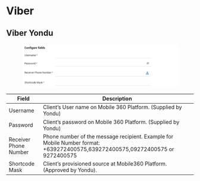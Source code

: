 # Viber

## Viber Yondu

<figure><img src="../../../.gitbook/assets/image (3897).png" alt=""><figcaption></figcaption></figure>

| Field                 | Description                                                                                                                   |
| --------------------- | ----------------------------------------------------------------------------------------------------------------------------- |
| Username              | Client’s User name on Mobile 360 Platform. (Supplied by Yondu)                                                                |
| Password              | Client’s password on Mobile 360 Platform. (Supplied by Yondu)                                                                 |
| Receiver Phone Number | Phone number of the message recipient. Example for Mobile Number format: +639272400575,639272400575,09272400575 or 9272400575 |
| Shortcode Mask        | Client’s provisioned source at Mobile360 Platform. (Approved by Yondu).                                                       |
